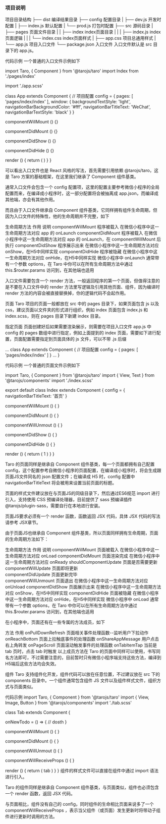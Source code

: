 ### 项目说明
项目目录结构
├── dist                   编译结果目录
├── config                 配置目录
|   ├── dev.js             开发时配置
|   ├── index.js           默认配置
|   └── prod.js            打包时配置
├── src                    源码目录
|   ├── pages              页面文件目录
|   |   ├── index          index页面目录
|   |   |   ├── index.js   index页面逻辑
|   |   |   └── index.css  index页面样式
|   ├── app.css            项目总通用样式
|   └── app.js             项目入口文件
└── package.json
入口文件
入口文件默认是 src 目录下的 app.js。

代码示例
一个普通的入口文件示例如下

import Taro, { Component } from '@tarojs/taro'
import Index from './pages/index'

import './app.scss'

class App extends Component {
  // 项目配置
  config = {
    pages: [
      'pages/index/index'
    ],
    window: {
      backgroundTextStyle: 'light',
      navigationBarBackgroundColor: '#fff',
      navigationBarTitleText: 'WeChat',
      navigationBarTextStyle: 'black'
    }
  }

  componentWillMount () {}

  componentDidMount () {}

  componentDidShow () {}

  componentDidHide () {}

  render () {
    return (
      <Index />
    )
  }
}

可以看出入口文件也是 React 风格的写法，首先需要引用依赖 @tarojs/taro，这是 Taro 方案的基础框架，在这里我们继承了 Component 组件基类。

通常入口文件会包含一个 config 配置项，这里的配置主要参考微信小程序的全局配置而来，在编译成小程序时，这一部分配置将会被抽离成 app.json，而编译成其他端，亦会有其他作用。

而且由于入口文件继承自 Component 组件基类，它同样拥有组件生命周期，但因为入口文件的特殊性，他的生命周期并不完整，如下

生命周期方法	作用	说明
componentWillMount	程序被载入	在微信小程序中这一生命周期方法对应 app 的 onLaunch
componentDidMount	程序被载入	在微信小程序中这一生命周期方法对应 app 的 onLaunch，在 componentWillMount 后执行
componentDidShow	程序展示出来	在微信小程序中这一生命周期方法对应 onShow，在H5中同样实现
componentDidHide	程序被隐藏	在微信小程序中这一生命周期方法对应 onHide，在H5中同样实现
微信小程序中 onLaunch 通常带有一个参数 options，在 Taro 中你可以在所有生命周期方法中通过 this.$router.params 访问到，在其他端也适用

入口文件需要包含一个 render 方法，一般返回程序的第一个页面，但值得注意的是不要在入口文件中的 render 方法里写逻辑及引用其他页面、组件，因为编译时 render 方法的内容会被直接替换掉，你的逻辑代码不会起作用。

页面
Taro 项目的页面一般都放在 src 中的 pages 目录下，如果页面包含 js 以及 css，建议页面以文件夹的形式进行组织，例如 index 页面包含 index.js 和 index.scss，则在 pages 目录下新建 index 目录。

指定页面
页面创建好后如果需要渲染展示，则需要在项目入口文件 app.js 中 config 的 pages 数组中进行指定，例如上面提到的 index 页面，需要如下进行配置，页面配置需要指定到页面具体的 js 文件，可以不带 .js 后缀


...
class App extends Component {
  // 项目配置
  config = {
    pages: [
      'pages/index/index'
    ]
  }
  ...
}

代码示例
一个普通的页面文件示例如下


import Taro, { Component } from '@tarojs/taro'
import { View, Text } from '@tarojs/components'
import './index.scss'

export default class Index extends Component {
  config = {
    navigationBarTitleText: '首页'
  }

  componentWillMount () { }

  componentDidMount () { }

  componentWillUnmout () { }

  componentDidShow () { }

  componentDidHide () { }

  render () {
    return (
      <View className='index'>
        <Text>1</Text>
      </View>
    )
  }
}

Taro 的页面同样是继承自 Component 组件基类，每一个页面都拥有自己配置 config，这个配置参考自微信小程序的页面配置，在编译成小程序时，将会生成跟页面JS文件同名的 json 配置文件；在编译成 H5 时，config 配置中 navigationBarTitleText 将会被用来设置当前页面的标题。

页面的样式文件建议放在与页面JS的同级目录下，然后通过ES6规范 import 进行引入，支持使用 CSS 预编译处理器，目前提供了 sass 预编译插件 @tarojs/plugin-sass，需要自行在本地进行安装。

页面JS要求必须有一个 render 函数，函数返回 JSX 代码，具体 JSX 代码的写法请参考 JSX章节。

由于页面JS也继承自 Component 组件基类，所以页面同样拥有生命周期，页面的生命周期方法如下：

生命周期方法	作用	说明
componentWillMount	页面被载入	在微信小程序中这一生命周期方法对应 onLoad
componentDidMount	页面渲染完成	在微信小程序中这一生命周期方法对应 onReady
shouldComponentUpdate	页面是否需要更新	
componentWillUpdate	页面即将更新	
componentDidUpdate	页面更新完毕	
componentWillUnmount	页面退出	在微信小程序中这一生命周期方法对应 onUnload
componentDidShow	页面展示出来	在微信小程序中这一生命周期方法对应 onShow，在H5中同样实现
componentDidHide	页面被隐藏	在微信小程序中这一生命周期方法对应 onHide，在H5中同样实现
微信小程序中 onLoad 通常带有一个参数 options，在 Taro 中你可以在所有生命周期方法中通过 this.$router.params 访问到，在其他端也适用

在小程序中，页面还有在一些专属的方法成员，如下

方法	作用
onPullDownRefresh	页面相关事件处理函数--监听用户下拉动作
onReachBottom	页面上拉触底事件的处理函数
onShareAppMessage	用户点击右上角转发
onPageScroll	页面滚动触发事件的处理函数
onTabItemTap	当前是 tab 页时，点击 tab 时触发
以上成员方法在 Taro 的页面中同样可以使用，书写同名方法即可，不过需要注意的，目前暂时只有微信小程序端支持这些方法，编译到H5端后这些方法均会失效。

组件
Taro 支持组件化开发，组件代码可以放在任意位置，不过建议放在 src 下的 components 目录中。一个组件通常包含组件 JS 文件以及组件样式文件，组织方式与页面类似。

代码示例
import Taro, { Component } from '@tarojs/taro'
import { View, Image, Button } from '@tarojs/components'
import './tab.scss'

class Tab extends Component {

  onNewTodo = () => {
    // dosth
  }

  componentWillMount () { }

  componentDidMount () { }

  componentWillUnmout () { }

  componentWillReceiveProps () { }

  render () {
    return (
      <View className='tab'>
        tab
      </View>
    )
  }
}
组件的样式文件可以直接在组件中通过 import 语法进行引入。

Taro 的组件同样是继承自 Component 组件基类，与页面类似，组件也必须包含一个 render 函数，返回 JSX 代码。

与页面相比，组件没有自己的 config，同时组件的生命相比页面来说多了一个 componentWillReceiveProps ，表示当父组件（或页面）发生更新时将带动子组件进行更新时调用的方法。
